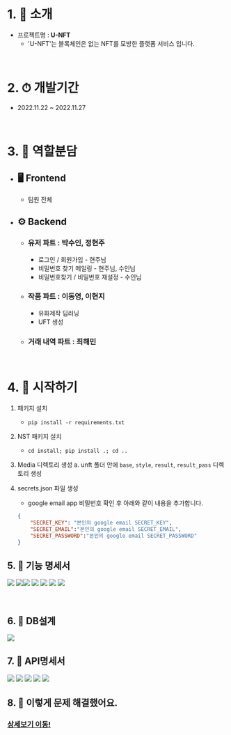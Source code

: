 # 1. 👏 소개
- 프로젝트명 : **U-NFT**
  - 'U-NFT'는 블록체인은 없는 NFT를 모방한 플랫폼 서비스 입니다.

<br>

# 2. ⏱︎ 개발기간
- 2022.11.22 ~ 2022.11.27

<br>

# 3. 🦕 역할분담

- ## 🖥 Frontend
  - 팀원 전체

- ## ⚙ Backend 
  - ### **유저 파트 : 박수인, 정현주**
    - 로그인 / 회원가입 - 현주님
    - 비밀번호 찾기 메일링 - 현주님, 수인님
    - 비밀번호찾기 / 비밀번호 재설정 - 수인님

  - ### **작품 파트 : 이동영, 이현지**
    - 유화제작 딥러닝
    - UFT 생성

  - ### **거래 내역 파트 : 최해민**

<br>

# 4. 🌌 시작하기

1. 패키지 설치
    - `pip install -r requirements.txt`

2. NST 패키지 설치
    - `cd install; pip install .; cd ..`

3. Media 디렉토리 생성
    a. unft 폴더 안에 `base`, `style`, `result`, `result_pass` 디렉토리 생성

4. secrets.json 파일 생성
   - google email app 비밀번호 확인 후 아래와 같이 내용을 추가합니다.
    ```json
    {
        "SECRET_KEY": "본인의 google email SECRET_KEY",
        "SECRET_EMAIL":"본인의 google email SECRET_EMAIL",
        "SECRET_PASSWORD":"본인의 google email SECRET_PASSWORD"
    }
    ```

## 5. 📂 기능 명세서

![](https://velog.velcdn.com/images/haeminchoi2/post/ab3ee637-da94-4373-94b6-50b06623513f/image.png)
![](https://velog.velcdn.com/images/haeminchoi2/post/f2d34296-e500-410b-9d04-fec508ccc48b/image.png)![](https://velog.velcdn.com/images/haeminchoi2/post/dbcb6980-4fdf-4d68-9e26-e6ec733ad444/image.png)
![](https://velog.velcdn.com/images/haeminchoi2/post/75658bcc-2a03-41ef-901d-941c1ac401dd/image.png)
![](https://velog.velcdn.com/images/haeminchoi2/post/7681c93c-892b-4d21-9cd9-16496cf351d8/image.png)
![](https://velog.velcdn.com/images/haeminchoi2/post/48ae4aee-828f-4931-ade5-dc5cc4e90ecc/image.png)
![](https://velog.velcdn.com/images/haeminchoi2/post/6cb6cd81-af7e-4264-80f3-6713d8a20011/image.png)


<br>

## 6. 📗 DB설계

![](https://s3.us-west-2.amazonaws.com/secure.notion-static.com/e5b9baed-ebba-46c3-893b-5b23ae9de5e0/USD%E1%84%90%E1%85%B5%E1%86%B7_%E1%84%8B%E1%85%B2%E1%84%92%E1%85%AA%E1%84%8C%E1%85%A6%E1%84%8C%E1%85%A1%E1%86%A8%E1%84%91%E1%85%B3%E1%84%85%E1%85%A9%E1%84%8C%E1%85%A6%E1%86%A8%E1%84%90%E1%85%B3_-_U-NFT_%283%29.png?X-Amz-Algorithm=AWS4-HMAC-SHA256&X-Amz-Content-Sha256=UNSIGNED-PAYLOAD&X-Amz-Credential=AKIAT73L2G45EIPT3X45%2F20221128%2Fus-west-2%2Fs3%2Faws4_request&X-Amz-Date=20221128T011931Z&X-Amz-Expires=86400&X-Amz-Signature=903da40f8a29c41aa65b6b3d27ba0aa87cfe39912526e1dfd36fb3835e6fe804&X-Amz-SignedHeaders=host&response-content-disposition=filename%3D%22%255BUSD%25E1%2584%2590%25E1%2585%25B5%25E1%2586%25B7%255D%2520%25E1%2584%258B%25E1%2585%25B2%25E1%2584%2592%25E1%2585%25AA%25E1%2584%258C%25E1%2585%25A6%25E1%2584%258C%25E1%2585%25A1%25E1%2586%25A8%25E1%2584%2591%25E1%2585%25B3%25E1%2584%2585%25E1%2585%25A9%25E1%2584%258C%25E1%2585%25A6%25E1%2586%25A8%25E1%2584%2590%25E1%2585%25B3%2520-%2520U-NFT%2520%283%29.png%22&x-id=GetObject)

## 7. 📕 API명세서

![](https://velog.velcdn.com/images/haeminchoi2/post/4ebae5a1-c855-4a9d-bf7e-2fd9dc5af13f/image.png)
![](https://velog.velcdn.com/images/haeminchoi2/post/bf3e0119-a678-4d7f-a842-cfe86d86886e/image.png)
![](https://velog.velcdn.com/images/haeminchoi2/post/96afd32e-3ec9-45c8-aa97-a8b2b4ac394a/image.png)
![](https://velog.velcdn.com/images/haeminchoi2/post/5354f862-5223-4b14-bd47-641d62adf705/image.png)
![](https://velog.velcdn.com/images/haeminchoi2/post/2a534f8d-482b-4ef0-baae-b9f0c70043cd/image.png)

## 8. 🍺 이렇게 문제 해결했어요.
### <a href="https://github.com/sparta-USD/Na-dle/wiki/%ED%8A%B8%EB%9F%AC%EB%B8%94%EC%8A%88%ED%8C%85">상세보기 이동!</a>
